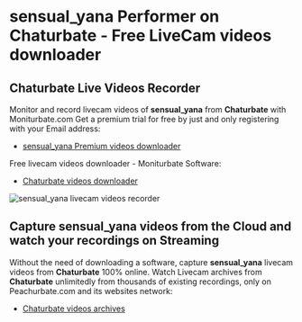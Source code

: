 # sensual_yana Performer on Chaturbate - Free LiveCam videos downloader

## Chaturbate Live Videos Recorder

Monitor and record livecam videos of **sensual_yana** from **Chaturbate** with Moniturbate.com
Get a premium trial for free by just and only registering with your Email address:
* [sensual_yana Premium videos downloader](https://moniturbate.com/request-demo-licence-key.html)

Free livecam videos downloader - Moniturbate Software:
* [Chaturbate videos downloader](https://moniturbate.com/moniturbate-download-software.html)

![sensual_yana livecam videos recorder](https://peachurnet.com/templates/moniturbate-software.png)


## Capture sensual_yana videos from the Cloud and watch your recordings on Streaming

Without the need of downloading a software, capture **sensual_yana** livecam videos from **Chaturbate** 100% online.
Watch Livecam archives from **Chaturbate** unlimitedly from thousands of existing recordings, only on Peachurbate.com and its websites network:
* [Chaturbate videos archives](https://peachurnet.com/)